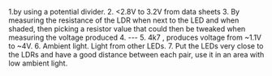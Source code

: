 1.by using a potential divider.
2. <2.8V to 3.2V from data sheets
3. By measuring the resistance of the LDR when next to the LED and when shaded,
   then picking a resistor value that could then be tweaked when measuring the
voltage produced
4. ---
5. 4k7 , produces voltage from ~1.1V to ~4V.
6. Ambient light. Light from other LEDs.
7. Put the LEDs very close to the LDRs and have a good distance between each
   pair, use it in an area with low ambient light.


